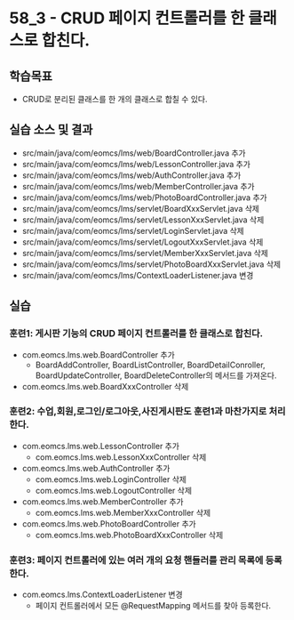 # 58_3 - CRUD 페이지 컨트롤러를 한 클래스로 합친다.

## 학습목표

- CRUD로 분리된 클래스를 한 개의 클래스로 합칠 수 있다.


## 실습 소스 및 결과

- src/main/java/com/eomcs/lms/web/BoardController.java 추가
- src/main/java/com/eomcs/lms/web/LessonController.java 추가
- src/main/java/com/eomcs/lms/web/AuthController.java 추가
- src/main/java/com/eomcs/lms/web/MemberController.java 추가
- src/main/java/com/eomcs/lms/web/PhotoBoardController.java 추가
- src/main/java/com/eomcs/lms/servlet/BoardXxxServlet.java 삭제
- src/main/java/com/eomcs/lms/servlet/LessonXxxServlet.java 삭제
- src/main/java/com/eomcs/lms/servlet/LoginServlet.java 삭제
- src/main/java/com/eomcs/lms/servlet/LogoutXxxServlet.java 삭제
- src/main/java/com/eomcs/lms/servlet/MemberXxxServlet.java 삭제
- src/main/java/com/eomcs/lms/servlet/PhotoBoardXxxServlet.java 삭제
- src/main/java/com/eomcs/lms/ContextLoaderListener.java 변경

## 실습  

### 훈련1: 게시판 기능의 CRUD 페이지 컨트롤러를 한 클래스로 합친다.

- com.eomcs.lms.web.BoardController 추가
  - BoardAddController, BoardListController, BoardDetailConroller, 
    BoardUpdateController, BoardDeleteController의 메서드를 가져온다.
- com.eomcs.lms.web.BoardXxxController 삭제

### 훈련2: 수업,회원,로그인/로그아웃,사진게시판도 훈련1과 마찬가지로 처리한다.

- com.eomcs.lms.web.LessonController 추가
  - com.eomcs.lms.web.LessonXxxController 삭제
- com.eomcs.lms.web.AuthController 추가
  - com.eomcs.lms.web.LoginController 삭제
  - com.eomcs.lms.web.LogoutController 삭제
- com.eomcs.lms.web.MemberController 추가
  - com.eomcs.lms.web.MemberXxxController 삭제
- com.eomcs.lms.web.PhotoBoardController 추가
  - com.eomcs.lms.web.PhotoBoardXxxController 삭제

### 훈련3: 페이지 컨트롤러에 있는 여러 개의 요청 핸들러를 관리 목록에 등록한다.

- com.eomcs.lms.ContextLoaderListener 변경
  - 페이지 컨트롤러에서 모든 @RequestMapping 메서드를 찾아 등록한다.